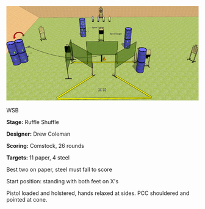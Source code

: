 ![Ruffle Shuffle](Stage%20Design.png)

WSB

<b>Stage:</b> Ruffle Shuffle

<b>Designer:</b> Drew Coleman

<b>Scoring:</b> Comstock, 26 rounds

<b>Targets: </b>11 paper, 4 steel

Best two on paper, steel must fall to score

Start position: standing with both feet on X's

Pistol loaded and holstered, hands relaxed at sides. PCC shouldered and pointed at cone.
